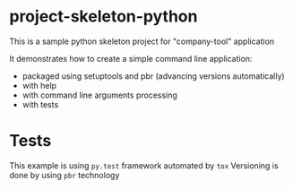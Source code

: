 # project-skeleton-python

This is a sample python skeleton project for "company-tool" application

It demonstrates how to create a simple command line application:

* packaged using setuptools and pbr (advancing versions automatically)
* with help
* with command line arguments processing
* with tests


# Tests

This example is using `py.test` framework automated by `tox`
Versioning is done by using `pbr` technology

